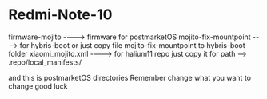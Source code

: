 # Redmi-Note-10
firmware-mojito ----> firmware for postmarketOS
mojito-fix-mountpoint ----> for hybris-boot or just copy file mojito-fix-mountpoint to hybris-boot folder
xiaomi_mojito.xml ----> for halium11 repo just copy it for path --> .repo/local_manifests/

and this is postmarketOS directories 
Remember change what you want to change
good luck